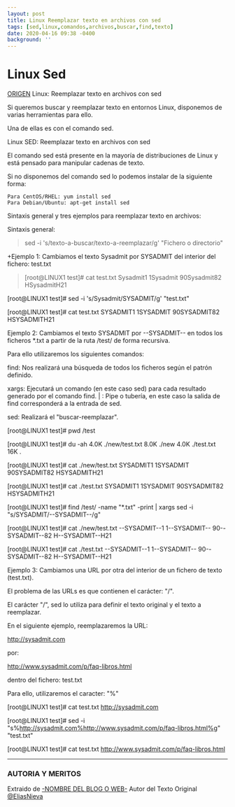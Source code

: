 ```yaml
---
layout: post
title: Linux Reemplazar texto en archivos con sed
tags: [sed,linux,comandos,archivos,buscar,find,texto]
date: 2020-04-16 09:38 -0400
background: ''
---
```

     
     
     
# Linux Sed
     

[ORIGEN](sysadmit.com)
Linux: Reemplazar texto en archivos con sed

Si queremos buscar y reemplazar texto en entornos Linux, disponemos de varias herramientas para ello.

Una de ellas es con el comando sed.

Linux SED: Reemplazar texto en archivos con sed

El comando sed está presente en la mayoría de distribuciones de Linux y está pensado para manipular cadenas de texto.

Si no disponemos del comando sed lo podemos instalar de la siguiente forma:

    Para CentOS/RHEL: yum install sed
    Para Debian/Ubuntu: apt-get install sed

Sintaxis general y tres ejemplos para reemplazar texto en archivos:

Sintaxis general:

>sed -i 's/texto-a-buscar/texto-a-reemplazar/g' "Fichero o directorio"

+Ejemplo 1: Cambiamos el texto Sysadmit por SYSADMIT del interior del fichero: test.txt

>\[root@LINUX1 test]# cat test.txt
Sysadmit1
1Sysadmit
90Sysadmit82
HSysadmitH21
 

[root@LINUX1 test]# sed -i 's/Sysadmit/SYSADMIT/g' "test.txt"
 

[root@LINUX1 test]# cat test.txt
SYSADMIT1
1SYSADMIT
90SYSADMIT82
HSYSADMITH21


Ejemplo 2: Cambiamos el texto SYSADMIT por --SYSADMIT-- en todos los ficheros *.txt a partir de la ruta /test/ de forma recursiva.

Para ello utilizaremos los siguientes comandos:

find: Nos realizará una búsqueda de todos los ficheros según el patrón definido.

xargs: Ejecutará un comando (en este caso sed) para cada resultado generado por el comando find.
| : Pipe o tubería, en este caso la salida de find corresponderá a la entrada de sed.

sed: Realizará el "buscar-reemplazar".

[root@LINUX1 test]# pwd
/test

[root@LINUX1 test]# du -ah
4.0K    ./new/test.txt
8.0K    ./new
4.0K    ./test.txt
16K     .

[root@LINUX1 test]# cat ./new/test.txt
SYSADMIT1
1SYSADMIT
90SYSADMIT82
HSYSADMITH21

[root@LINUX1 test]# cat ./test.txt
SYSADMIT1
1SYSADMIT
90SYSADMIT82
HSYSADMITH21

[root@LINUX1 test]# find /test/ -name "*.txt" -print | xargs sed -i "s/SYSADMIT/--SYSADMIT--/g"

[root@LINUX1 test]# cat ./new/test.txt
--SYSADMIT--1
1--SYSADMIT--
90--SYSADMIT--82
H--SYSADMIT--H21

[root@LINUX1 test]# cat ./test.txt
--SYSADMIT--1
1--SYSADMIT--
90--SYSADMIT--82
H--SYSADMIT--H21

Ejemplo 3: Cambiamos una URL por otra del interior de un fichero de texto (test.txt).

El problema de las URLs es que contienen el carácter: "/".

El carácter "/", sed lo utiliza para definir el texto original y el texto a reemplazar.

En el siguiente ejemplo, reemplazaremos la URL:

http://sysadmit.com

por:

http://www.sysadmit.com/p/faq-libros.html

dentro del fichero: test.txt

Para ello, utilizaremos el caracter: "%"

[root@LINUX1 test]# cat test.txt
http://sysadmit.com

[root@LINUX1 test]# sed -i "s%http://sysadmit.com%http://www.sysadmit.com/p/faq-libros.html%g" "test.txt"


[root@LINUX1 test]# cat test.txt
http://www.sysadmit.com/p/faq-libros.html
 

     
     
     
     
     
____
### AUTORIA Y MERITOS
     
Extraido de [-NOMBRE DEL BLOG O WEB-](https://)
Autor del Texto Original [@EliasNieva](https://mastodon.social/@eliasNieva)
